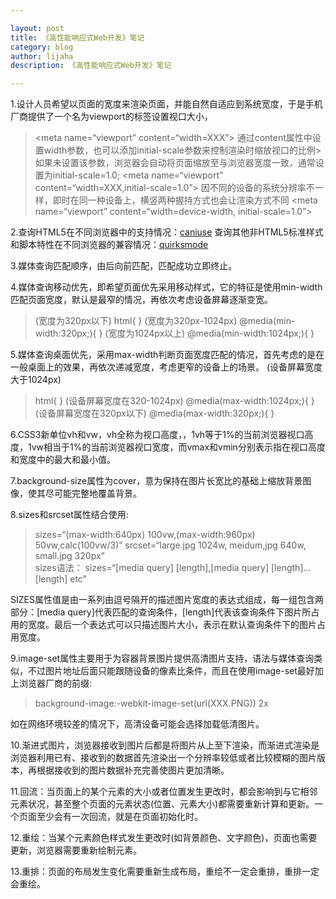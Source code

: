 ```yaml
---

layout: post
title: 《高性能响应式Web开发》笔记
category: blog
author: lijaha
description: 《高性能响应式Web开发》笔记

---
```


1.设计人员希望以页面的宽度来渲染页面，并能自然自适应到系统宽度，于是手机厂商提供了一个名为viewport的<meta>标签设置视口大小，
><meta name=“viewport” content=“width=XXX”>
>通过content属性中设置width参数，也可以添加initial-scale参数来控制渲染时缩放视口的比例>如果未设置该参数，浏览器会自动将页面缩放至与浏览器宽度一致，通常设置为initial-scale=1.0;
><meta name=“viewport” content=“width=XXX,initial-scale=1.0”>
>因不同的设备的系统分辨率不一样，即时在同一种设备上，横竖两种握持方式也会让渲染方式不同
><meta name=“viewport” content=“width=device-width, initial-scale=1.0”>

2.查询HTML5在不同浏览器中的支持情况：[caniuse](http://www.caniuse.com)
   查询其他非HTML5标准样式和脚本特性在不同浏览器的兼容情况：[quirksmode](http://www.quirksmode.org/compatibility.html)

3.媒体查询匹配顺序，由后向前匹配，匹配成功立即终止。

4.媒体查询移动优先，即希望页面优先采用移动样式，它的特征是使用min-width匹配页面宽度，默认是最窄的情况，再依次考虑设备屏幕逐渐变宽。
> (宽度为320px以下)
html{
}
(宽度为320px-1024px)
@media(min-width:320px;){
}
(宽度为1024px以上)
@media(min-width:1024px;){
}

5.媒体查询桌面优先，采用max-width判断页面宽度匹配的情况，首先考虑的是在一般桌面上的效果，再依次递减宽度，考虑更窄的设备上的场景。
(设备屏幕宽度大于1024px)
> html{
}
(设备屏幕宽度在320-1024px)
@media(max-width:1024px;){
}
(设备屏幕宽度在320px以下)
@media(max-width:320px;){
}

6.CSS3新单位vh和vw，vh全称为视口高度，，1vh等于1%的当前浏览器视口高度，1vw相当于1%的当前浏览器视口宽度，而vmax和vmin分别表示指在视口高度和宽度中的最大和最小值。

7.background-size属性为cover，意为保持在图片长宽比的基础上缩放背景图像，使其尽可能完整地覆盖背景。

8.sizes和srcset属性结合使用:
> sizes=“(max-width:640px) 100vw,(max-width:960px) 50vw,calc(100vw/3)”  srcset=“large.jpg 1024w, meidum,jpg 640w, small.jpg 320px”  
sizes语法：
sizes=“[media query] [length],[media query] [length]…[length] etc"

SIZES属性值是由一系列由逗号隔开的描述图片宽度的表达式组成，每一组包含两部分：[media query]代表匹配的查询条件，[length]代表该查询条件下图片所占用的宽度。最后一个表达式可以只描述图片大小，表示在默认查询条件下的图片占用宽度。

9.image-set属性主要用于为容器背景图片提供高清图片支持，语法与媒体查询类似，不过图片地址后面只能跟随设备的像素比条件，而且在使用image-set最好加上浏览器厂商的前缀:
> background-image:-webkit-image-set(url(XXX.PNG)) 2x

如在网络环境较差的情况下，高清设备可能会选择加载低清图片。

10.渐进式图片，浏览器接收到图片后都是将图片从上至下渲染，而渐进式渲染是浏览器利用已有、接收到的数据首先渲染出一个分辨率较低或者比较模糊的图片版本，再根据接收到的图片数据补充完善使图片更加清晰。

11.回流：当页面上的某个元素的大小或者位置发生更改时，都会影响到与它相邻元素状况，甚至整个页面的元素状态(位置、元素大小)都需要重新计算和更新。一个页面至少会有一次回流，就是在页面初始化时。

12.重绘：当某个元素颜色样式发生更改时(如背景颜色、文字颜色)，页面也需要更新，浏览器需要重新绘制元素。

13.重排：页面的布局发生变化需要重新生成布局，重绘不一定会重排，重排一定会重绘。
